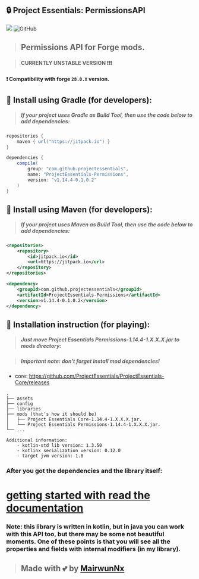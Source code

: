 ## 🔒 Project Essentials: PermissionsAPI

[![](https://jitpack.io/v/projectessentials/ProjectEssentials-Permissions.svg)](https://jitpack.io/#projectessentials/ProjectEssentials-Permissions)
![GitHub](https://img.shields.io/github/license/ProjectEssentials/ProjectEssentials-Permissions)

> ## Permissions API for Forge mods.

> #### CURRENTLY UNSTABLE VERSION ❗❗❗

#### ❗ Compatibility with forge `28.0.X` version.

## 🧐 Install using Gradle (for developers):
> ##### If your project uses Gradle as Build Tool, then use the code below to add dependencies:

```groovy
repositories {
    maven { url("https://jitpack.io") }
}

dependencies {
    compile(
        group: "com.github.projectessentials",
        name: "ProjectEssentials-Permissions",
        version: "v1.14.4-0.1.0.2"
    )
}
```

## 🤔 Install using Maven (for developers):
> ##### If your project uses Maven as Build Tool, then use the code below to add dependencies:

```xml
<repositories>
    <repository>
        <id>jitpack.io</id>
        <url>https://jitpack.io</url>
    </repository>
</repositories>

<dependency>
	<groupId>com.github.projectessentials</groupId>
	<artifactId>ProjectEssentials-Permissions</artifactId>
	<version>v1.14.4-0.1.0.2</version>
</dependency>
```

## 🧐 Installation instruction (for playing):
> ##### Just move Project Essentials Permissions-1.14.4-1.X.X.X.jar to mods directory:

> ##### Important note: don't forget install mod dependencies!
  - core: https://github.com/ProjectEssentials/ProjectEssentials-Core/releases

```
.
├── assets
├── config
├── libraries
├── mods (that's how it should be)
│   ├── Project Essentials Core-1.14.4-1.X.X.X.jar.
│   └── Project Essentials Permissions-1.14.4-1.X.X.X.jar.
└── ...
```

```
Additional information:
    - kotlin-std lib version: 1.3.50
    - kotlinx serialization version: 0.12.0
    - target jvm version: 1.8
```

### After you got the dependencies and the library itself:

# [getting started with read the documentation](./documentation/in-using.md)

### **Note:** this library is written in kotlin, but in java you can work with this API too, but there may be some not beautiful moments. One of these points is that you will see all the properties and fields with internal modifiers (in my library).

> ## Made with 💕 by [MairwunNx](https://mairwunnx.github.io/)